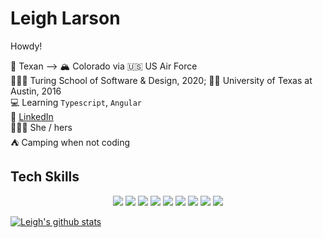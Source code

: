 # Leigh Larson

Howdy!

🤠 Texan --> 🏔 Colorado via 🇺🇸 US Air Force <br />
👩🏻‍🎓 Turing School of Software & Design, 2020; 🤘🏼 University of Texas at Austin, 2016 <br/>
💻 Learning `Typescript`, `Angular` <br/>
🔎 [LinkedIn](https://www.linkedin.com/in/leigh-larson/) </br>
🦸🏻‍♀️ She / hers <br />
⛺️ Camping when not coding

## Tech Skills
<p align="center">
  <img src="https://img.shields.io/badge/javascript%20-%23323330.svg?&style=for-the-badge&logo=javascript&logoColor=%23F7DF1E" />
  <img src="https://img.shields.io/badge/typescript%20-%23007ACC.svg?&style=for-the-badge&logo=typescript&logoColor=white" />
  <img src="https://img.shields.io/badge/node.js%20-%2343853D.svg?&style=for-the-badge&logo=node.js&logoColor=white" />
  <img src="https://img.shields.io/badge/html5%20-%23E34F26.svg?&style=for-the-badge&logo=html5&logoColor=white" />
  <img src="https://img.shields.io/badge/css3%20-%231572B6.svg?&style=for-the-badge&logo=css3&logoColor=white" />
  <img src="https://img.shields.io/badge/react%20-%2320232a.svg?&style=for-the-badge&logo=react&logoColor=%2361DAFB" />
  <img src="https://img.shields.io/badge/react-native%20-%23404d59.svg?&style=for-the-badge" />
  <img src="https://img.shields.io/badge/redux%20-%23593d88.svg?&style=for-the-badge&logo=redux&logoColor=white" />
  <img src="https://img.shields.io/badge/express.js%20-%23404d59.svg?&style=for-the-badge" />
</p>

[![Leigh's github stats](https://github-readme-stats.vercel.app/api?username=leighlars)](https://github.com/leighlars/github-readme-stats)
